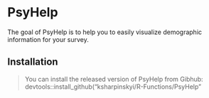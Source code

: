 
<!-- README.md is generated from README.Rmd. Please edit that file -->

# PsyHelp

The goal of PsyHelp is to help you to easily visualize demographic
information for your survey.

## Installation

> You can install the released version of PsyHelp from Gibhub:
> devtools::install\_github(“ksharpinskyi/R-Functions/PsyHelp”
